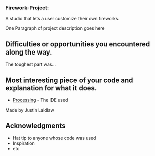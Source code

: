 ### Firework-Project: 
A studio that lets a user customize their own fireworks.

One Paragraph of project description goes here

## Difficulties or opportunities you encountered along the way.

The toughest part was...

## Most interesting piece of your code and explanation for what it does.

* [Processing](https://processing.org/) - The IDE used

Made by Justin Laidlaw

## Acknowledgments

* Hat tip to anyone whose code was used
* Inspiration
* etc
